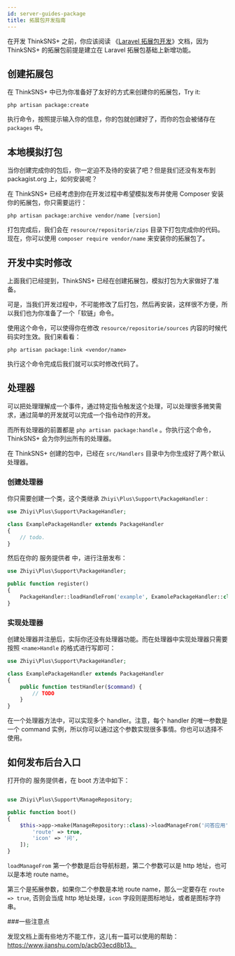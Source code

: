 ```yaml
---
id: server-guides-package
title: 拓展包开发指南
---
```


在开发 ThinkSNS+ 之前，你应该阅读 《[Laravel 拓展包开发](https://laravel.com/docs/master/packages)》文档，因为 ThinkSNS+ 的拓展包前提是建立在 Laravel 拓展包基础上新增功能。

## 创建拓展包

在 ThinkSNS+ 中已为你准备好了友好的方式来创建你的拓展包，Try it:

```shell
php artisan package:create
```

执行命令，按照提示输入你的信息，你的包就创建好了，而你的包会被储存在 `packages` 中。

## 本地模拟打包

当你创建完成你的包后，你一定迫不及待的安装了吧？但是我们还没有发布到 packagist.org 上，如何安装呢？

在 ThinkSNS+ 已经考虑到你在开发过程中希望模拟发布并使用 Composer 安装你的拓展包，你只需要运行：

```shell
php artisan package:archive vendor/name [version]
```

打包完成后，我们会在 `resource/repositorie/zips` 目录下打包完成你的代码。现在，你可以使用 `composer require vendor/name` 来安装你的拓展包了。

## 开发中实时修改

上面我们已经提到，ThinkSNS+ 已经在创建拓展包，模拟打包为大家做好了准备。

可是，当我们开发过程中，不可能修改了后打包，然后再安装，这样很不方便，所以我们也为你准备了一个「软链」命令。

使用这个命令，可以使得你在修改 `resource/repositorie/sources` 内容的时候代码实时生效。我们来看看：

```shell
php artisan package:link <vendor/name>
```

执行这个命令完成后我们就可以实时修改代码了。


## 处理器

可以把处理理解成一个事件，通过特定指令触发这个处理，可以处理很多微笑需求，通过简单的开发就可以完成一个指令动作的开发。

而所有处理器的前置都是 `php artisan package:handle` 。你执行这个命令，ThinkSNS+ 会为你列出所有的处理器。

在 ThinkSNS+ 创建的包中，已经在 `src/Handlers` 目录中为你生成好了两个默认处理器。

### 创建处理器

你只需要创建一个类，这个类继承 `Zhiyi\Plus\Support\PackageHandler` :

```php
use Zhiyi\Plus\Support\PackageHandler;

class ExamplePackageHandler extends PackageHandler
{
    // todo.
}
```

然后在你的 服务提供者 中，进行注册发布：

```php
use Zhiyi\Plus\Support\PackageHandler;

public function register()
{
    PackageHandler::loadHandleFrom('example', ExamolePackageHandler::class);
}

```

### 实现处理器

创建处理器并注册后，实际你还没有处理器功能。而在处理器中实现处理器只需要 按照 `<name>Handle` 的格式进行写即可：

```php
use Zhiyi\Plus\Support\PackageHandler;

class ExamplePackageHandler extends PackageHandler
{
    public function testHandler($command) {
        // TODO
    }    
}
```

在一个处理器方法中，可以实现多个 handler。注意，每个 handler 的唯一参数是一个 command 实例，所以你可以通过这个参数实现很多事情。你也可以选择不使用。

## 如何发布后台入口

打开你的 服务提供者，在 boot 方法中如下：

```php

use Zhiyi\Plus\Support\ManageRepository;

public function boot()
{
    $this->app->make(ManageRepository::class)->loadManageFrom('问答应用', 'plus-question::admin', [
        'route' => true,
        'icon' => '问',
    ]);
}
```

`loadManageFrom` 第一个参数是后台导航标题，第二个参数可以是 http 地址，也可以是本地 route name。

第三个是拓展参数，如果你二个参数是本地 route name，那么一定要存在 `route => true`, 否则会当成 http 地址处理，`icon` 字段则是图标地址，或者是图标字符串。

###一些注意点

发现文档上面有些地方不能工作，这儿有一篇可以使用的帮助：https://www.jianshu.com/p/acb03ecd8b13。
